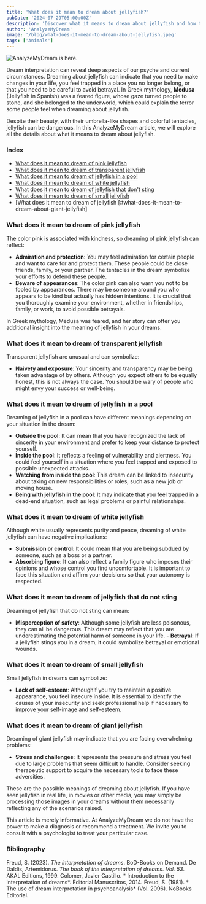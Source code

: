 ```yaml
---
title: 'What does it mean to dream about jellyfish?'
pubDate: '2024-07-29T05:00:00Z'
description: 'Discover what it means to dream about jellyfish and how to interpret these dreams. Learn about the different meanings of pink, clear, white jellyfish, and more.'
author: 'AnalyzeMyDream'
image: '/blog/what-does-it-mean-to-dream-about-jellyfish.jpeg'
tags: ['Animals']
---
```


![AnalyzeMyDream is here.](/blog/what-does-it-mean-to-dream-about-jellyfish.jpeg)

Dream interpretation can reveal deep aspects of our psyche and current circumstances. Dreaming about jellyfish can indicate that you need to make changes in your life, you feel trapped in a place you no longer belong, or that you need to be careful to avoid betrayal. In Greek mythology, **Medusa** (Jellyfish in Spanish) was a feared figure, whose gaze turned people to stone, and she belonged to the underworld, which could explain the terror some people feel when dreaming about jellyfish.

Despite their beauty, with their umbrella-like shapes and colorful tentacles, jellyfish can be dangerous. In this AnalyzeMyDream article, we will explore all the details about what it means to dream about jellyfish.

### Index

- [What does it mean to dream of pink jellyfish](#what-does-it-mean-to-dream-of-pink-jellyfish)
- [What does it mean to dream of transparent jellyfish](#what-does-it-mean-to-dream-of-transparent-jellyfish)
- [What does it mean to dream of jellyfish in a pool](#what-does-it-mean-to-dream-of-jellyfish-in-a-pool)
- [What does it mean to dream of white jellyfish](#what-does-it-mean-to-dream-of-white-jellyfish)
- [What does it mean to dream of jellyfish that don't sting](#what-does-it-mean-to-dream-of-jellyfish-that-don't-sting)
- [What does it mean to dream of small jellyfish](#what-does-it-mean-to-dream-of-small-jellyfish)
- [What does it mean to dream of jellyfish [#what-does-it-mean-to-dream-about-giant-jellyfish]

### What does it mean to dream of pink jellyfish

The color pink is associated with kindness, so dreaming of pink jellyfish can reflect:

- **Admiration and protection**: You may feel admiration for certain people and want to care for and protect them. These people could be close friends, family, or your partner. The tentacles in the dream symbolize your efforts to defend these people.
- **Beware of appearances**: The color pink can also warn you not to be fooled by appearances. There may be someone around you who appears to be kind but actually has hidden intentions. It is crucial that you thoroughly examine your environment, whether in friendships, family, or work, to avoid possible betrayals.

In Greek mythology, Medusa was feared, and her story can offer you additional insight into the meaning of jellyfish in your dreams. 

### What does it mean to dream of transparent jellyfish

Transparent jellyfish are unusual and can symbolize:

- **Naivety and exposure**: Your sincerity and transparency may be being taken advantage of by others. Although you expect others to be equally honest, this is not always the case. You should be wary of people who might envy your success or well-being.

### What does it mean to dream of jellyfish in a pool

Dreaming of jellyfish in a pool can have different meanings depending on your situation in the dream:

- **Outside the pool**: It can mean that you have recognized the lack of sincerity in your environment and prefer to keep your distance to protect yourself.
- **Inside the pool**: It reflects a feeling of vulnerability and alertness. You could feel yourself in a situation where you feel trapped and exposed to possible unexpected attacks.
- **Watching from inside the pool**: This dream can be linked to insecurity about taking on new responsibilities or roles, such as a new job or moving house.
- **Being with jellyfish in the pool**: It may indicate that you feel trapped in a dead-end situation, such as legal problems or painful relationships.

### What does it mean to dream of white jellyfish

Although white usually represents purity and peace, dreaming of white jellyfish can have negative implications:

- **Submission or control**: It could mean that you are being subdued by someone, such as a boss or a partner. 
- **Absorbing figure**: It can also reflect a family figure who imposes their opinions and whose control you find uncomfortable. It is important to face this situation and affirm your decisions so that your autonomy is respected.

### What does it mean to dream of jellyfish that do not sting

Dreaming of jellyfish that do not sting can mean:

- **Misperception of safety**: Although some jellyfish are less poisonous, they can all be dangerous. This dream may reflect that you are underestimating the potential harm of someone in your life. - **Betrayal**: If a jellyfish stings you in a dream, it could symbolize betrayal or emotional wounds.

### What does it mean to dream of small jellyfish

Small jellyfish in dreams can symbolize:

- **Lack of self-esteem**: AlthoughIf you try to maintain a positive appearance, you feel insecure inside. It is essential to identify the causes of your insecurity and seek professional help if necessary to improve your self-image and self-esteem.

### What does it mean to dream of giant jellyfish

Dreaming of giant jellyfish may indicate that you are facing overwhelming problems:

- **Stress and challenges**: It represents the pressure and stress you feel due to large problems that seem difficult to handle. Consider seeking therapeutic support to acquire the necessary tools to face these adversities.

These are the possible meanings of dreaming about jellyfish. If you have seen jellyfish in real life, in movies or other media, you may simply be processing those images in your dreams without them necessarily reflecting any of the scenarios raised.

This article is merely informative. At AnalyzeMyDream we do not have the power to make a diagnosis or recommend a treatment. We invite you to consult with a psychologist to treat your particular case.

### Bibliography

Freud, S. (2023). *The interpretation of dreams*. BoD-Books on Demand. 
De Daldis, Artemidorus. *The book of the interpretation of dreams. Vol. 53*. AKAL Editions, 1999. 
Colomer, Javier Castillo. * Introduction to the interpretation of dreams*. Editorial Manuscritos, 2014. 
Freud, S. (1981). * The use of dream interpretation in psychoanalysis* (Vol. 2096). NoBooks Editorial.